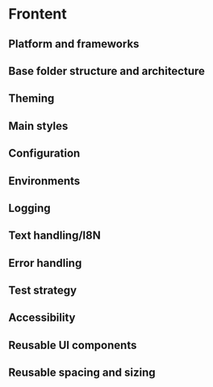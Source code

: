 # Frontent

## Platform and frameworks

## Base folder structure and architecture

## Theming

## Main styles

## Configuration

## Environments

## Logging

## Text handling/I8N

## Error handling

## Test strategy

## Accessibility

## Reusable UI components

## Reusable spacing and sizing
